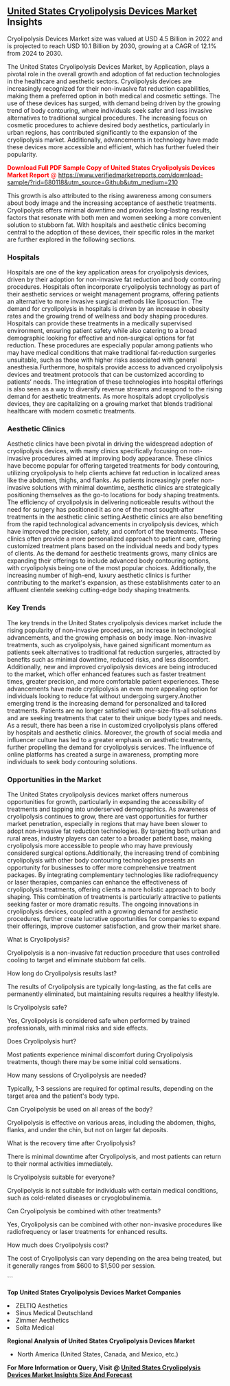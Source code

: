 <h2><a href="https://www.verifiedmarketreports.com/download-sample/?rid=680118&amp;utm_source=Github&amp;utm_medium=210" target="_blank">United States Cryolipolysis Devices Market</a> Insights</h2><p>Cryolipolysis Devices Market size was valued at USD 4.5 Billion in 2022 and is projected to reach USD 10.1 Billion by 2030, growing at a CAGR of 12.1% from 2024 to 2030.</p><p><p>The United States Cryolipolysis Devices Market, by Application, plays a pivotal role in the overall growth and adoption of fat reduction technologies in the healthcare and aesthetic sectors. Cryolipolysis devices are increasingly recognized for their non-invasive fat reduction capabilities, making them a preferred option in both medical and cosmetic settings. The use of these devices has surged, with demand being driven by the growing trend of body contouring, where individuals seek safer and less invasive alternatives to traditional surgical procedures. The increasing focus on cosmetic procedures to achieve desired body aesthetics, particularly in urban regions, has contributed significantly to the expansion of the cryolipolysis market. Additionally, advancements in technology have made these devices more accessible and efficient, which has further fueled their popularity. <p><span class=""><span style="color: #ff0000;"><strong>Download Full PDF Sample Copy of United States Cryolipolysis Devices Market Report</strong> @ </span><a href="https://www.verifiedmarketreports.com/download-sample/?rid=680118&amp;utm_source=Github&amp;utm_medium=210" target="_blank">https://www.verifiedmarketreports.com/download-sample/?rid=680118&amp;utm_source=Github&amp;utm_medium=210</a></span></p>This growth is also attributed to the rising awareness among consumers about body image and the increasing acceptance of aesthetic treatments. Cryolipolysis offers minimal downtime and provides long-lasting results, factors that resonate with both men and women seeking a more convenient solution to stubborn fat. With hospitals and aesthetic clinics becoming central to the adoption of these devices, their specific roles in the market are further explored in the following sections.<h3>Hospitals</h3>Hospitals are one of the key application areas for cryolipolysis devices, driven by their adoption for non-invasive fat reduction and body contouring procedures. Hospitals often incorporate cryolipolysis technology as part of their aesthetic services or weight management programs, offering patients an alternative to more invasive surgical methods like liposuction. The demand for cryolipolysis in hospitals is driven by an increase in obesity rates and the growing trend of wellness and body shaping procedures. Hospitals can provide these treatments in a medically supervised environment, ensuring patient safety while also catering to a broad demographic looking for effective and non-surgical options for fat reduction. These procedures are especially popular among patients who may have medical conditions that make traditional fat-reduction surgeries unsuitable, such as those with higher risks associated with general anesthesia.Furthermore, hospitals provide access to advanced cryolipolysis devices and treatment protocols that can be customized according to patients’ needs. The integration of these technologies into hospital offerings is also seen as a way to diversify revenue streams and respond to the rising demand for aesthetic treatments. As more hospitals adopt cryolipolysis devices, they are capitalizing on a growing market that blends traditional healthcare with modern cosmetic treatments.<h3>Aesthetic Clinics</h3>Aesthetic clinics have been pivotal in driving the widespread adoption of cryolipolysis devices, with many clinics specifically focusing on non-invasive procedures aimed at improving body appearance. These clinics have become popular for offering targeted treatments for body contouring, utilizing cryolipolysis to help clients achieve fat reduction in localized areas like the abdomen, thighs, and flanks. As patients increasingly prefer non-invasive solutions with minimal downtime, aesthetic clinics are strategically positioning themselves as the go-to locations for body shaping treatments. The efficiency of cryolipolysis in delivering noticeable results without the need for surgery has positioned it as one of the most sought-after treatments in the aesthetic clinic setting.Aesthetic clinics are also benefiting from the rapid technological advancements in cryolipolysis devices, which have improved the precision, safety, and comfort of the treatments. These clinics often provide a more personalized approach to patient care, offering customized treatment plans based on the individual needs and body types of clients. As the demand for aesthetic treatments grows, many clinics are expanding their offerings to include advanced body contouring options, with cryolipolysis being one of the most popular choices. Additionally, the increasing number of high-end, luxury aesthetic clinics is further contributing to the market's expansion, as these establishments cater to an affluent clientele seeking cutting-edge body shaping treatments.<h3>Key Trends</h3>The key trends in the United States cryolipolysis devices market include the rising popularity of non-invasive procedures, an increase in technological advancements, and the growing emphasis on body image. Non-invasive treatments, such as cryolipolysis, have gained significant momentum as patients seek alternatives to traditional fat reduction surgeries, attracted by benefits such as minimal downtime, reduced risks, and less discomfort. Additionally, new and improved cryolipolysis devices are being introduced to the market, which offer enhanced features such as faster treatment times, greater precision, and more comfortable patient experiences. These advancements have made cryolipolysis an even more appealing option for individuals looking to reduce fat without undergoing surgery.Another emerging trend is the increasing demand for personalized and tailored treatments. Patients are no longer satisfied with one-size-fits-all solutions and are seeking treatments that cater to their unique body types and needs. As a result, there has been a rise in customized cryolipolysis plans offered by hospitals and aesthetic clinics. Moreover, the growth of social media and influencer culture has led to a greater emphasis on aesthetic treatments, further propelling the demand for cryolipolysis services. The influence of online platforms has created a surge in awareness, prompting more individuals to seek body contouring solutions.<h3>Opportunities in the Market</h3>The United States cryolipolysis devices market offers numerous opportunities for growth, particularly in expanding the accessibility of treatments and tapping into underserved demographics. As awareness of cryolipolysis continues to grow, there are vast opportunities for further market penetration, especially in regions that may have been slower to adopt non-invasive fat reduction technologies. By targeting both urban and rural areas, industry players can cater to a broader patient base, making cryolipolysis more accessible to people who may have previously considered surgical options.Additionally, the increasing trend of combining cryolipolysis with other body contouring technologies presents an opportunity for businesses to offer more comprehensive treatment packages. By integrating complementary technologies like radiofrequency or laser therapies, companies can enhance the effectiveness of cryolipolysis treatments, offering clients a more holistic approach to body shaping. This combination of treatments is particularly attractive to patients seeking faster or more dramatic results. The ongoing innovations in cryolipolysis devices, coupled with a growing demand for aesthetic procedures, further create lucrative opportunities for companies to expand their offerings, improve customer satisfaction, and grow their market share.<p>What is Cryolipolysis?</p><p>Cryolipolysis is a non-invasive fat reduction procedure that uses controlled cooling to target and eliminate stubborn fat cells.</p><p>How long do Cryolipolysis results last?</p><p>The results of Cryolipolysis are typically long-lasting, as the fat cells are permanently eliminated, but maintaining results requires a healthy lifestyle.</p><p>Is Cryolipolysis safe?</p><p>Yes, Cryolipolysis is considered safe when performed by trained professionals, with minimal risks and side effects.</p><p>Does Cryolipolysis hurt?</p><p>Most patients experience minimal discomfort during Cryolipolysis treatments, though there may be some initial cold sensations.</p><p>How many sessions of Cryolipolysis are needed?</p><p>Typically, 1-3 sessions are required for optimal results, depending on the target area and the patient's body type.</p><p>Can Cryolipolysis be used on all areas of the body?</p><p>Cryolipolysis is effective on various areas, including the abdomen, thighs, flanks, and under the chin, but not on larger fat deposits.</p><p>What is the recovery time after Cryolipolysis?</p><p>There is minimal downtime after Cryolipolysis, and most patients can return to their normal activities immediately.</p><p>Is Cryolipolysis suitable for everyone?</p><p>Cryolipolysis is not suitable for individuals with certain medical conditions, such as cold-related diseases or cryoglobulinemia.</p><p>Can Cryolipolysis be combined with other treatments?</p><p>Yes, Cryolipolysis can be combined with other non-invasive procedures like radiofrequency or laser treatments for enhanced results.</p><p>How much does Cryolipolysis cost?</p><p>The cost of Cryolipolysis can vary depending on the area being treated, but it generally ranges from $600 to $1,500 per session.</p>```</p><p><strong>Top United States Cryolipolysis Devices Market Companies</strong></p><div data-test-id=""><p><li>ZELTIQ Aesthetics</li><li> Sinus Medical Deutschland</li><li> Zimmer Aesthetics</li><li> Solta Medical</li></p><div><strong>Regional Analysis of&nbsp;United States Cryolipolysis Devices Market</strong></div><ul><li dir="ltr"><p dir="ltr">North America&nbsp;(United States, Canada, and Mexico, etc.)</p></li></ul><p><strong>For More Information or Query, Visit @&nbsp;</strong><strong><a href="https://www.verifiedmarketreports.com/product/cryolipolysis-devices-market/?utm_source=Github&amp;utm_medium=210" target="_blank">United States Cryolipolysis Devices Market Insights Size And Forecast</a></strong></p></div>
